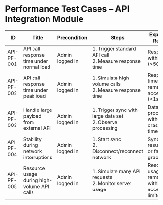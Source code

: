 # Performance Test Cases – API Integration Module

| ID          | Title                                       | Precondition                        | Steps                                                         | Expected Result                           | Actual Result | Status |
|-------------|---------------------------------------------|-------------------------------------|---------------------------------------------------------------|-------------------------------------------|---------------|--------|
| API-PF-001  | API call response time under normal load    | Admin logged in                     | 1. Trigger standard API call <br> 2. Measure response time | Response within SLA (<500ms) |               |        |
| API-PF-002  | API call response time under peak load      | Admin logged in                     | 1. Simulate high volume calls <br> 2. Measure response time | Response time remains acceptable (<1s) |               |        |
| API-PF-003  | Handle large payload from external API      | Admin logged in                     | 1. Trigger sync with large data set <br> 2. Observe processing | Data processed without crash or timeout |               |        |
| API-PF-004  | Stability during network interruptions      | Admin logged in                     | 1. Start sync <br> 2. Disconnect/reconnect network | Sync resumes or fails gracefully |               |        |
| API-PF-005  | Resource usage during high-volume API calls | Admin logged in                     | 1. Simulate many API requests <br> 2. Monitor server usage | Resource usage remains within acceptable limits |               |        |